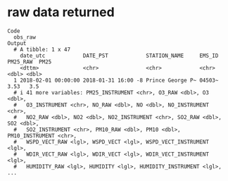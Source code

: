 # raw data returned

    Code
      obs_raw
    Output
      # A tibble: 1 x 47
        date_utc            DATE_PST            STATION_NAME     EMS_ID PM25_RAW  PM25
        <dttm>              <chr>               <chr>            <chr>     <dbl> <dbl>
      1 2018-02-01 00:00:00 2018-01-31 16:00 -8 Prince George P~ 04503~     3.53   3.5
      # i 41 more variables: PM25_INSTRUMENT <chr>, O3_RAW <dbl>, O3 <dbl>,
      #   O3_INSTRUMENT <chr>, NO_RAW <dbl>, NO <dbl>, NO_INSTRUMENT <chr>,
      #   NO2_RAW <dbl>, NO2 <dbl>, NO2_INSTRUMENT <chr>, SO2_RAW <dbl>, SO2 <dbl>,
      #   SO2_INSTRUMENT <chr>, PM10_RAW <dbl>, PM10 <dbl>, PM10_INSTRUMENT <chr>,
      #   WSPD_VECT_RAW <lgl>, WSPD_VECT <lgl>, WSPD_VECT_INSTRUMENT <lgl>,
      #   WDIR_VECT_RAW <lgl>, WDIR_VECT <lgl>, WDIR_VECT_INSTRUMENT <lgl>,
      #   HUMIDITY_RAW <lgl>, HUMIDITY <lgl>, HUMIDITY_INSTRUMENT <lgl>, ...

